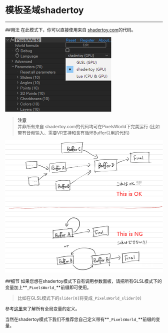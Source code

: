 # 模板圣域shadertoy
---
##用法
在此模式下，你可以直接使用来自 [shadertoy.com](https://shadertoy.com)的代码。

![shadertoyMode](shadertoyMode.png)

> **注意** <br/>并非所有来自 shadertoy.com的代码均可在PixelsWorld下完美运行 (比如带有音频输入、需要VR支持和含有循环Buffer引用的代码)

![loopRef](loopbuffer.png)

##细节
如果您想在shadertoy模式下自有调用参数面板，请把所有GLSL模式下的变量加上**`_PixelsWorld_`**前缀即可使用。


> 比如在GLSL模式下的`slider[0]`将变成`_PixelsWorld_slider[0]`

参考[这里](./predefined.md#shadertoy-mode)来了解所有全局变量的定义。

当然在shadertoy模式下我们不推荐您自己定义带有**`_PixelsWorld_`**前缀的变量。